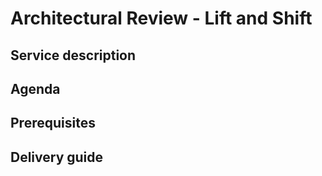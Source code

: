 # Architectural Review - Lift and Shift

## Service description


## Agenda


## Prerequisites


## Delivery guide